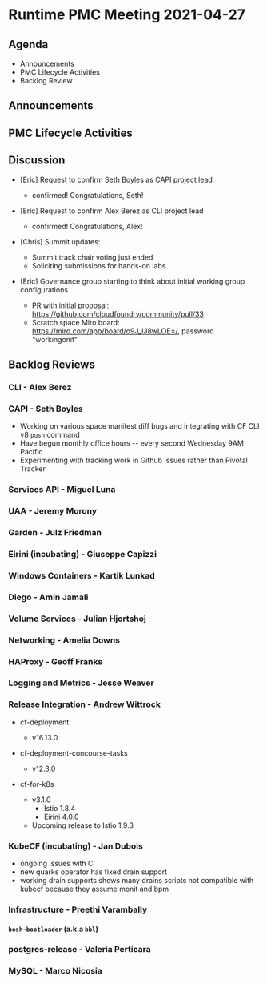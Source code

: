 # Runtime PMC Meeting 2021-04-27

## Agenda

* Announcements
* PMC Lifecycle Activities
* Backlog Review


## Announcements


## PMC Lifecycle Activities


## Discussion

- [Eric] Request to confirm Seth Boyles as CAPI project lead
  - confirmed! Congratulations, Seth!
- [Eric] Request to confirm Alex Berez as CLI project lead
  - confirmed! Congratulations, Alex!

- [Chris] Summit updates:
  - Summit track chair voting just ended
  - Soliciting submissions for hands-on labs

- [Eric] Governance group starting to think about initial working group configurations
  - PR with initial proposal: https://github.com/cloudfoundry/community/pull/33
  - Scratch space Miro board: https://miro.com/app/board/o9J_lJ8wLOE=/, password "workingonit"


## Backlog Reviews

### CLI - Alex Berez


### CAPI - Seth Boyles
* Working on various space manifest diff bugs and integrating with CF CLI v8 `push` command
* Have begun monthly office hours -- every second Wednesday 9AM Pacific
* Experimenting with tracking work in Github Issues rather than Pivotal Tracker

### Services API - Miguel Luna


### UAA - Jeremy Morony


### Garden - Julz Friedman


### Eirini (incubating) - Giuseppe Capizzi


### Windows Containers - Kartik Lunkad


### Diego - Amin Jamali


### Volume Services - Julian Hjortshoj


### Networking - Amelia Downs


### HAProxy - Geoff Franks


### Logging and Metrics - Jesse Weaver


### Release Integration - Andrew Wittrock

- cf-deployment
  - v16.13.0

- cf-deployment-concourse-tasks
  - v12.3.0

- cf-for-k8s
  - v3.1.0
    - Istio 1.8.4
    - Eirini 4.0.0
  - Upcoming release to Istio 1.9.3


### KubeCF (incubating) - Jan Dubois

* ongoing issues with CI
* new quarks operator has fixed drain support
* working drain supports shows many drains scripts not compatible with kubecf because they assume monit and bpm

### Infrastructure - Preethi Varambally

#### `bosh-bootloader` (a.k.a `bbl`)


### postgres-release - Valeria Perticara


### MySQL - Marco Nicosia
